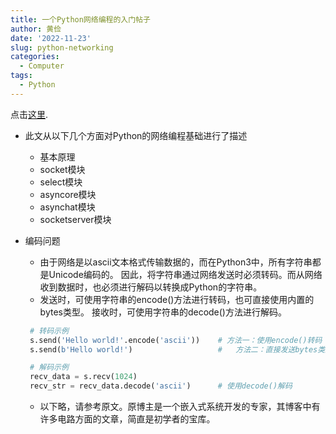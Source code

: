 ```yaml
---
title: 一个Python网络编程的入门帖子
author: 黄俭
date: '2022-11-23'
slug: python-networking
categories:
  - Computer
tags:
  - Python
---
```


点击[这里](https://www.cnblogs.com/initcircuit/p/12286859.html).

 - 此文从以下几个方面对Python的网络编程基础进行了描述
     - 基本原理
     - socket模块
     - select模块
     - asyncore模块
     - asynchat模块
     - socketserver模块
 
 - 编码问题
    - 由于网络是以ascii文本格式传输数据的，而在Python3中，所有字符串都是Unicode编码的。 因此，将字符串通过网络发送时必须转码。而从网络收到数据时，也必须进行解码以转换成Python的字符串。
    -  发送时，可使用字符串的encode()方法进行转码，也可直接使用内置的bytes类型。 接收时，可使用字符串的decode()方法进行解码。
     ```python
      # 转码示例
      s.send('Hello world!'.encode('ascii'))    # 方法一：使用encode()转码
      s.send(b'Hello world!')                   #   方法二：直接发送bytes类型（字节序列）

      # 解码示例
      recv_data = s.recv(1024)
      recv_str = recv_data.decode('ascii')      # 使用decode()解码
     ```
    - 以下略，请参考原文。原博主是一个嵌入式系统开发的专家，其博客中有许多电路方面的文章，简直是初学者的宝库。